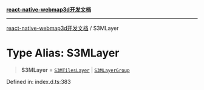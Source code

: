 [**react-native-webmap3d开发文档**](../README.md)

***

[react-native-webmap3d开发文档](../globals.md) / S3MLayer

# Type Alias: S3MLayer

> **S3MLayer** = [`S3MTilesLayer`](../interfaces/S3MTilesLayer.md) \| [`S3MLayerGroup`](../interfaces/S3MLayerGroup.md)

Defined in: index.d.ts:383
